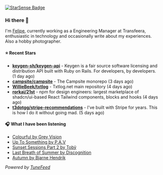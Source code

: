 <a href="https://starsense.app/developer-types" target="_blank"><img src="https://starsense.app/api/badge/?user=valtlfelipe" alt="StarSense Badge"></a>

### Hi there 👋

I'm [Felipe](https://felipevm.com), currently working as a Engineering Manager at Transfeera, enthusiastic in technology and occasionally write about my experiences. Also a hobby photographer.

#### ⭐ Recent Stars
- **[keygen-sh/keygen-api](https://github.com/keygen-sh/keygen-api)** - Keygen is a fair source software licensing and distribution API built with Ruby on Rails. For developers, by developers. (1 day ago)
- **[campsite/campsite](https://github.com/campsite/campsite)** - The Campsite monorepo (3 days ago)
- **[WillieBeek/txtlog](https://github.com/WillieBeek/txtlog)** - Txtlog.net main repository (4 days ago)
- **[rorkai/21st](https://github.com/rorkai/21st)** - npm for design engineers: largest marketplace of shadcn/ui-based React Tailwind components, blocks and hooks (4 days ago)
- **[t3dotgg/stripe-recommendations](https://github.com/t3dotgg/stripe-recommendations)** - I&#39;ve built with Stripe for years. This is how I do it without going mad. (5 days ago)

#### 🎧 What I have been listening
- [Colourful by Grey Vision](https://open.spotify.com/track/2FyXyL8ovftr9BeFyjjQ5P)
- [Up To Something by P.A.V](https://open.spotify.com/track/0LhIZ0kLCfsYLQwMtyXVvO)
- [Sunset Sessions Part 2 by Tobÿ](https://open.spotify.com/track/1JT1l1FgOFV9UHviYSqNTG)
- [Last Breath of Summer by Discognition](https://open.spotify.com/track/0o3UNyu6wpmiWeXk9YN8CC)
- [Autumn by Bjarne Hendrik](https://open.spotify.com/track/3KejX8CjjXm2AAk4VztH3d)

_Powered by [TuneFeed](https://tunefeed.app?ref=github.com)_


